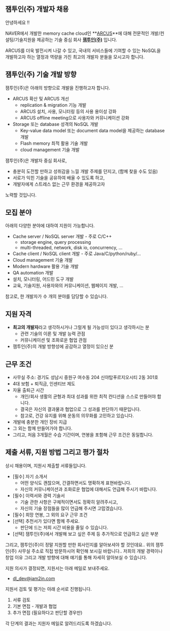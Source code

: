 ## 잼투인(주) 개발자 채용

안녕하세요 !!

NAVER에서 개발한 memory cache cloud인 **[ARCUS](http://naver.github.io/arcus/)**에 대해
전문적인 개발/컨설팅/기술지원을 제공하는 기술 중심 회사 **[잼투인(주)](https://www.facebook.com/jam2in)** 입니다.

ARCUS를 더욱 발전시켜 나갈 수 있고, 국내의 서비스들에 기여할 수 있는 NoSQL을
개발하고자 하는 열정과 역량을 가진 최고의 개발자 분들을 모시고자 합니다.

## 잼투인(주) 기술 개발 방향 

잼투인(주)은 아래의 방향으로 개발을 진행하고자 합니다.

- ARCUS 확산 및 ARCUS 개선
  - replication & migration 기능 개발
  - ARCUS 설치, 사용, 모니터링 등의 사용 용이성 강화
  - ARCUS offline meeting으로 사용자와 커뮤니케이션 강화
- Storage 또는 database 성격의 NoSQL 개발
  - Key-value data model 또는 document data model을 제공하는 database 개발
  - Flash memory 최적 활용 기술 개발
  - cloud management 기술 개발

잼투인(주)은 개발자 중심 회사로,

- 충분히 도전할 만하고 성취감을 느낄 개발 주제를 던지고, (함께 찾을 수도 있음)
- 서로가 익힌 기술을 공유하여 배울 수 있도록 하고,
- 개발자에게 스트레스 없는 근무 환경을 제공하고자

노력할 것입니다.

## 모집 분야

아래의 다양한 분야에 대하여 지원이 가능합니다.

- Cache server / NoSQL server 개발 - 주로 C/C++
  - storage engine, query processing
  - multi-threaded, network, disk io, concurrency, ...
- Cache client / NoSQL client 개발 - 주로 Java/C/python/ruby/...
- Cloud management 기술 개발 
- Modern hardware 활용 기술 개발
- QA automation 개발
- 설치, 모니터링, 어드민 도구 개발
- 교육, 기술지원, 사용자와의 커뮤니케이션, 웹페이지 개발, ...

참고로, 한 개발자가 수 개의 분야를 담당할 수 있습니다.

## 지원 자격

- **최고의 개발자**라고 생각하시거나 그럴게 될 가능성이 있다고 생각하시는 분
  - 관련 기술의 이론 및 개발 능력 관점
  - 커뮤니케이션 및 조화로운 협업 관점
- 잼투인(주)의 개발 방향성에 공감하고 열정이 있으신 분

## 근무 조건

- 사무실 주소: 경기도 성남시 중원구 여수동 204 신야탑푸르지오시티 2동 301호
- 4대 보험 + 퇴직금, 인센티브 제도
- 자율 출퇴근 시간
  - 개인/회사 생활의 균형과 최대 성과를 위한 최적 컨디션을 스스로 만들어야 합니다.
  - 결국은 자신의 결과물과 협업으로 그 성과를 판단하기 때문입니다.
  - 참고로, 건강 유지를 위해 운동의 의무화를 고민하고 있습니다.
- 개발에 충분한 개인 장비 지급
- 그 외는 함께 만들어가야 합니다.
- 그리고, 처음 3개월은 수습 기간이며, 연봉을 포함해 근무 조건은 동일합니다.

## 제출 서류, 지원 방법 그리고 평가 절차

상시 채용이며, 지원시 제출할 서류들입니다.

- [필수] 자기 소개서 
  - 어떤 양식도 괜찮으며, 간결하면서도 명확하게 표현바랍니다.
  - 자신의 커뮤니케이션과 조화로운 협업에 대해서도 언급해 주시기 바랍니다.
- [필수] 이력서와 경력 기술서
  - 기술 관한 사항은 구체적이면서도 정확히 알려주시고,
  - 자신의 기술 장점들을 많이 언급해 주시면 고맙겠습니다.
- [필수] 희망 연봉, 그 외의 요구 근무 조건
- [선택] 추천서가 있다면 함께 주세요. 
  - 판단에 드는 저희 시간 비용을 줄일 수 있습니다. 
- [선택] 잼투인(주)에서 개발해 보고 싶은 주제 등 추가적으로 언급하고 싶은 부분

그리고, 잼투인(주)이 정말 지원할 만한 회사인지를 알아보셔야 할 것인데요..
위의 잼투인(주) 사무실 주소로 직접 방문하시어 확인해 보시길 바랍니다..
저희의 개발 경력이나 창업 이유 그리고 개발 방향에 대해 얘기를 통해 자세히 알아보실 수 있습니다.

지원 의사가 결정되면, 지원서는 아래 메일로 보내주세요.

- dl_dev@jam2in.com

지원서 검토 및 평가는 아래 순서로 진행됩니다.

1. 서류 검토
2. 기본 면접 - 개발과 협업
3. 추가 면접 (필요하다고 판단할 경우만)

각 단계의 결과는 지원자 메일로 알려드리도록 하겠습니다.

